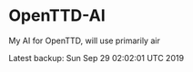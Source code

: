 # OpenTTD-AI
My AI for OpenTTD, will use primarily air

Latest backup: Sun Sep 29 02:02:01 UTC 2019
